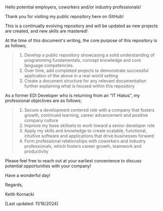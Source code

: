 Hello potential employers, coworkers and/or industry professionals!

Thank you for visiting my public repository here on GitHub!

This is a continually evolving repository and will be updated as new projects are created, and new skills are mastered!

At the time of this document's writing, the core purpose of this repository is as follows;
  > 1. Develop a public repository showcasing a solid understanding of programming fundamentals, concept knowledge and core language competencies.
  > 2. Over time, add completed projects to demonstrate successful application of the above in a real-world setting
  > 3. Create a document structure for any relevant documentation further explaining what is housed within this repository

As a former EDI Developer who is returning from an "IT Hiatus", my professional objectives are as follows;
  > 1. Secure a development centered role with a company that fosters growth, continued learning, career advancement and positive company culture
  > 2. Improve my base skillsets to work toward a senior developer role
  > 3. Apply my skills and knowledge to create scalable, functional, intuitive software and applications that drive businesses forward
  > 4. Form professional relationships with coworkers and industry professionals, which fosters career growth, teamwork and productivity

Please feel free to reach out at your earliest convenience to discuss potential opportunities with your company!

Have a wonderful day!

Regards,

Keith Kornacki

[Last updated: 11/16/2024]
